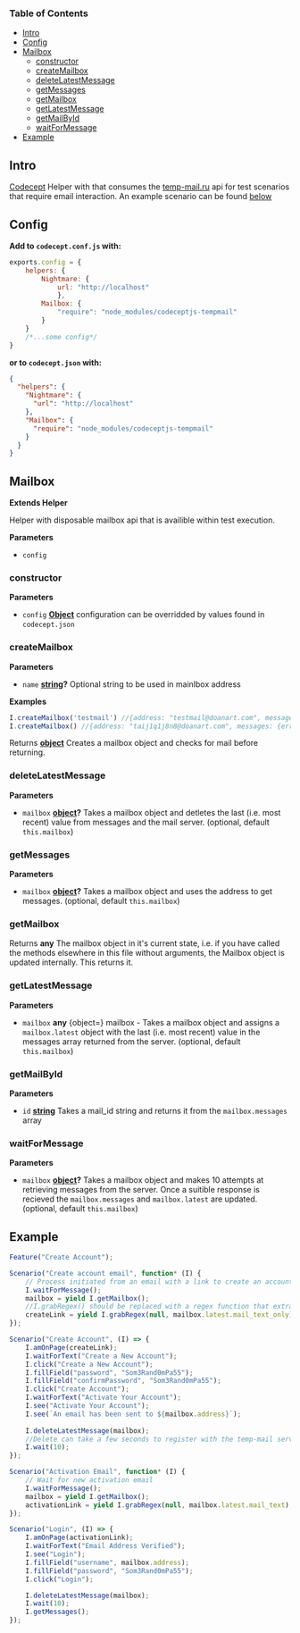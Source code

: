 <!-- Generated by documentation.js. Update this documentation by updating the source code. -->

### Table of Contents

-   [Intro](#intro)
-   [Config](#config)
-   [Mailbox](#mailbox)
    -   [constructor](#constructor)
    -   [createMailbox](#createmailbox)
    -   [deleteLatestMessage](#deletelatestmessage)
    -   [getMessages](#getmessages)
    -   [getMailbox](#getmailbox)
    -   [getLatestMessage](#getlatestmessage)
    -   [getMailById](#getmailbyid)
    -   [waitForMessage](#waitformessage)
-   [Example](#example)

## Intro

[Codecept](http://codecept.io/) Helper with that consumes the [temp-mail.ru](https://temp-mail.ru/en/api/) api for test scenarios that require email interaction. An example scenario can be found [below](#example)


## Config

**Add to `codecept.conf.js` with:**

```javascript
exports.config = {
    helpers: {
        Nightmare: {
            url: "http://localhost"
            },
        Mailbox: {
            "require": "node_modules/codeceptjs-tempmail"
        }
    }
    /*...some config*/
}
```

**or to `codecept.json` with:**

```json
{
  "helpers": {
    "Nightmare": {
      "url": "http://localhost"
    },
    "Mailbox": {
      "require": "node_modules/codeceptjs-tempmail"
    }
  }
}
```


## Mailbox

**Extends Helper**

Helper with disposable mailbox api that is availible within test execution.

**Parameters**

-   `config`  

### constructor

**Parameters**

-   `config` **[Object](https://developer.mozilla.org/en-US/docs/Web/JavaScript/Reference/Global_Objects/Object)** configuration can be overridded by values found in `codecept.json`

### createMailbox

**Parameters**

-   `name` **[string](https://developer.mozilla.org/en-US/docs/Web/JavaScript/Reference/Global_Objects/String)?** Optional string to be used in mainlbox address

**Examples**

```javascript
I.createMailbox('testmail') //{address: "testmail@doanart.com", messages: {error: "there are no messages yet"}}
I.createMailbox() //{address: "taij1q1j8n8@doanart.com", messages: {error: "there are no messages yet"}}
```

Returns **[object](https://developer.mozilla.org/en-US/docs/Web/JavaScript/Reference/Global_Objects/Object)** Creates a mailbox object and checks for mail before returning.

### deleteLatestMessage

**Parameters**

-   `mailbox` **[object](https://developer.mozilla.org/en-US/docs/Web/JavaScript/Reference/Global_Objects/Object)?** Takes a mailbox object and detletes the last (i.e. most recent) value from messages and the mail server. (optional, default `this.mailbox`)

### getMessages

**Parameters**

-   `mailbox` **[object](https://developer.mozilla.org/en-US/docs/Web/JavaScript/Reference/Global_Objects/Object)?** Takes a mailbox object and uses the address to get messages. (optional, default `this.mailbox`)

### getMailbox

Returns **any** The mailbox object in it's current state, i.e. if you have called the methods elsewhere in this file without arguments, the Mailbox object is updated internally. This returns it.

### getLatestMessage

**Parameters**

-   `mailbox` **any** {object=} mailbox - Takes a mailbox object and assigns a `mailbox.latest` object with the last (i.e. most recent) value in the messages array returned from the server. (optional, default `this.mailbox`)

### getMailById

**Parameters**

-   `id` **[string](https://developer.mozilla.org/en-US/docs/Web/JavaScript/Reference/Global_Objects/String)** Takes a mail_id string and returns it from the `mailbox.messages` array

### waitForMessage

**Parameters**

-   `mailbox` **[object](https://developer.mozilla.org/en-US/docs/Web/JavaScript/Reference/Global_Objects/Object)?** Takes a mailbox object and makes 10 attempts at retrieving messages from the server. Once a suitible response is recieved the `mailbox.messages` and `mailbox.latest` are updated. (optional, default `this.mailbox`)

## Example

```javascript
Feature("Create Account");

Scenario("Create account email", function* (I) {
    // Process initiated from an email with a link to create an account.
    I.waitForMessage();
    mailbox = yield I.getMailbox();
    //I.grabRegex() should be replaced with a regex function that extracts a value from the supplied email text.
    createLink = yield I.grabRegex(null, mailbox.latest.mail_text_only);
});

Scenario("Create Account", (I) => {
    I.amOnPage(createLink);
    I.waitForText("Create a New Account");
    I.click("Create a New Account");
    I.fillField("password", "Som3Rand0mPa55");
    I.fillField("confirmPassword", "Som3Rand0mPa55");
    I.click("Create Account");
    I.waitForText("Activate Your Account");
    I.see("Activate Your Account");
    I.see(`An email has been sent to ${mailbox.address}`);
    
    I.deleteLatestMessage(mailbox);
    //Delete can take a few seconds to register with the temp-mail server, it's recommended that an arbitrary wait is used in your scenario.
    I.wait(10);
});

Scenario("Activation Email", function* (I) {
    // Wait for new activation email
    I.waitForMessage();
    mailbox = yield I.getMailbox();
    activationLink = yield I.grabRegex(null, mailbox.latest.mail_text);
});

Scenario("Login", (I) => {
    I.amOnPage(activationLink);
    I.waitForText("Email Address Verified");
    I.see("Login");
    I.fillField("username", mailbox.address);
    I.fillField("password", "Som3Rand0mPa55");
    I.click("Login");

    I.deleteLatestMessage(mailbox);
    I.wait(10);
    I.getMessages();
});
```

